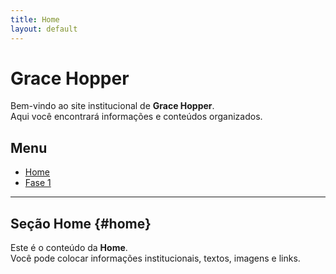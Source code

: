 ```yaml
---
title: Home
layout: default
---
```


# Grace Hopper

Bem-vindo ao site institucional de **Grace Hopper**.  
Aqui você encontrará informações e conteúdos organizados.

## Menu

- [Home](index.md)
- [Fase 1](fase1.md)

---

## Seção Home {#home}

Este é o conteúdo da **Home**.  
Você pode colocar informações institucionais, textos, imagens e links.

